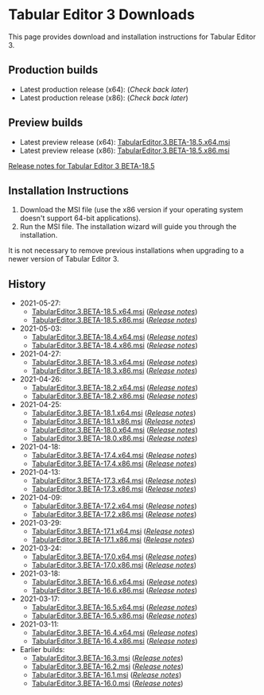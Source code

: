 # Tabular Editor 3 Downloads

This page provides download and installation instructions for Tabular Editor 3.

## Production builds

- Latest production release (x64): (*Check back later*)
- Latest production release (x86): (*Check back later*)

## Preview builds

- Latest preview release (x64): [TabularEditor.3.BETA-18.5.x64.msi](https://cdn.tabulareditor.com/files/latest/TabularEditor.3.x64.msi)
- Latest preview release (x86): [TabularEditor.3.BETA-18.5.x86.msi](https://cdn.tabulareditor.com/files/latest/TabularEditor.3.x86.msi)

[Release notes for Tabular Editor 3 BETA-18.5](release-notes/beta-18_5.md)

## Installation Instructions

1. Download the MSI file (use the x86 version if your operating system doesn't support 64-bit applications).
2. Run the MSI file. The installation wizard will guide you through the installation.

It is not necessary to remove previous installations when upgrading to a newer version of Tabular Editor 3.

## History

- 2021-05-27:
  - [TabularEditor.3.BETA-18.5.x64.msi](https://cdn.tabulareditor.com/files/TabularEditor.3.BETA-18.5.x64.msi) (*[Release notes](release-notes/beta-18_5.md)*)
  - [TabularEditor.3.BETA-18.5.x86.msi](https://cdn.tabulareditor.com/files/TabularEditor.3.BETA-18.5.x86.msi) (*[Release notes](release-notes/beta-18_5.md)*)
- 2021-05-03:
  - [TabularEditor.3.BETA-18.4.x64.msi](https://cdn.tabulareditor.com/files/TabularEditor.3.BETA-18.4.x64.msi) (*[Release notes](release-notes/beta-18_4.md)*)
  - [TabularEditor.3.BETA-18.4.x86.msi](https://cdn.tabulareditor.com/files/TabularEditor.3.BETA-18.4.x86.msi) (*[Release notes](release-notes/beta-18_4.md)*)
- 2021-04-27:
  - [TabularEditor.3.BETA-18.3.x64.msi](https://cdn.tabulareditor.com/files/TabularEditor.3.BETA-18.3.x64.msi) (*[Release notes](release-notes/beta-18_3.md)*)
  - [TabularEditor.3.BETA-18.3.x86.msi](https://cdn.tabulareditor.com/files/TabularEditor.3.BETA-18.3.x86.msi) (*[Release notes](release-notes/beta-18_3.md)*)
- 2021-04-26:
  - [TabularEditor.3.BETA-18.2.x64.msi](https://cdn.tabulareditor.com/files/TabularEditor.3.BETA-18.2.x64.msi) (*[Release notes](release-notes/beta-18_3.md)*)
  - [TabularEditor.3.BETA-18.2.x86.msi](https://cdn.tabulareditor.com/files/TabularEditor.3.BETA-18.2.x86.msi) (*[Release notes](release-notes/beta-18_3.md)*)
- 2021-04-25:
  - [TabularEditor.3.BETA-18.1.x64.msi](https://cdn.tabulareditor.com/files/TabularEditor.3.BETA-18.1.x64.msi) (*[Release notes](release-notes/beta-18_3.md)*)
  - [TabularEditor.3.BETA-18.1.x86.msi](https://cdn.tabulareditor.com/files/TabularEditor.3.BETA-18.1.x86.msi) (*[Release notes](release-notes/beta-18_3.md)*)
  - [TabularEditor.3.BETA-18.0.x64.msi](https://cdn.tabulareditor.com/files/TabularEditor.3.BETA-18.0.x64.msi) (*[Release notes](release-notes/beta-18_3.md)*)
  - [TabularEditor.3.BETA-18.0.x86.msi](https://cdn.tabulareditor.com/files/TabularEditor.3.BETA-18.0.x86.msi) (*[Release notes](release-notes/beta-18_3.md)*)
- 2021-04-18:
  - [TabularEditor.3.BETA-17.4.x64.msi](https://cdn.tabulareditor.com/files/TabularEditor.3.BETA-17.4.x64.msi) (*[Release notes](release-notes/beta-17_4.md)*)
  - [TabularEditor.3.BETA-17.4.x86.msi](https://cdn.tabulareditor.com/files/TabularEditor.3.BETA-17.4.x86.msi) (*[Release notes](release-notes/beta-17_4.md)*)
- 2021-04-13:
  - [TabularEditor.3.BETA-17.3.x64.msi](https://cdn.tabulareditor.com/files/TabularEditor.3.BETA-17.3.x64.msi) (*[Release notes](release-notes/beta-17_4.md)*)
  - [TabularEditor.3.BETA-17.3.x86.msi](https://cdn.tabulareditor.com/files/TabularEditor.3.BETA-17.3.x86.msi) (*[Release notes](release-notes/beta-17_4.md)*)
- 2021-04-09:
  - [TabularEditor.3.BETA-17.2.x64.msi](https://cdn.tabulareditor.com/files/TabularEditor.3.BETA-17.2.x64.msi) (*[Release notes](release-notes/beta-17_4.md)*)
  - [TabularEditor.3.BETA-17.2.x86.msi](https://cdn.tabulareditor.com/files/TabularEditor.3.BETA-17.2.x86.msi) (*[Release notes](release-notes/beta-17_4.md)*)
- 2021-03-29:
  - [TabularEditor.3.BETA-17.1.x64.msi](https://cdn.tabulareditor.com/files/TabularEditor.3.BETA-17.1.x64.msi) (*[Release notes](release-notes/beta-17_4.md)*)
  - [TabularEditor.3.BETA-17.1.x86.msi](https://cdn.tabulareditor.com/files/TabularEditor.3.BETA-17.1.x86.msi) (*[Release notes](release-notes/beta-17_4.md)*)
- 2021-03-24:
  - [TabularEditor.3.BETA-17.0.x64.msi](https://cdn.tabulareditor.com/files/TabularEditor.3.BETA-17.0.x64.msi) (*[Release notes](release-notes/beta-17_4.md)*)
  - [TabularEditor.3.BETA-17.0.x86.msi](https://cdn.tabulareditor.com/files/TabularEditor.3.BETA-17.0.x86.msi) (*[Release notes](release-notes/beta-17_4.md)*)
- 2021-03-18:
  - [TabularEditor.3.BETA-16.6.x64.msi](https://cdn.tabulareditor.com/files/TabularEditor.3.BETA-16.6.x64.msi) (*[Release notes](release-notes/beta-16_6.md)*)
  - [TabularEditor.3.BETA-16.6.x86.msi](https://cdn.tabulareditor.com/files/TabularEditor.3.BETA-16.6.x86.msi) (*[Release notes](release-notes/beta-16_6.md)*)
- 2021-03-17:
  - [TabularEditor.3.BETA-16.5.x64.msi](https://cdn.tabulareditor.com/files/TabularEditor.3.BETA-16.5.x64.msi) (*[Release notes](release-notes/beta-16_6.md)*)
  - [TabularEditor.3.BETA-16.5.x86.msi](https://cdn.tabulareditor.com/files/TabularEditor.3.BETA-16.5.x86.msi) (*[Release notes](release-notes/beta-16_6.md)*)
- 2021-03-11:
  - [TabularEditor.3.BETA-16.4.x64.msi](https://cdn.tabulareditor.com/files/TabularEditor.3.BETA-16.4.x64.msi) (*[Release notes](release-notes/beta-16_6.md)*)
  - [TabularEditor.3.BETA-16.4.x86.msi](https://cdn.tabulareditor.com/files/TabularEditor.3.BETA-16.4.x86.msi) (*[Release notes](release-notes/beta-16_6.md)*)
- Earlier builds:
  - [TabularEditor.3.BETA-16.3.msi](https://cdn.tabulareditor.com/files/TabularEditor.3.BETA-16.3.msi) (*[Release notes](release-notes/beta-16_6.md)*)
  - [TabularEditor.3.BETA-16.2.msi](https://cdn.tabulareditor.com/files/TabularEditor.3.BETA-16.2.msi) (*[Release notes](release-notes/beta-16_6.md)*)
  - [TabularEditor.3.BETA-16.1.msi](https://cdn.tabulareditor.com/files/TabularEditor.3.BETA-16.1.msi) (*[Release notes](release-notes/beta-16_6.md)*)
  - [TabularEditor.3.BETA-16.0.msi](https://cdn.tabulareditor.com/files/TabularEditor.3.BETA-16.0.msi) (*[Release notes](release-notes/beta-16_6.md)*)
